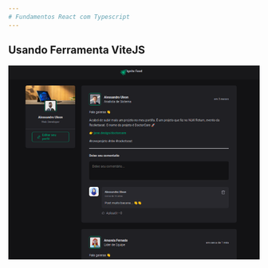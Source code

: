 ```yaml
---
# Fundamentos React com Typescript
---
```


## Usando Ferramenta ViteJS

<p align="center">
<img width100% src="src/assets/feed.png" />
</p>
